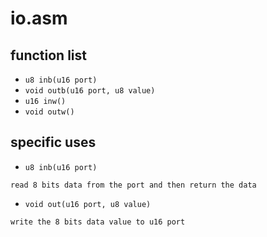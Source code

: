 # io.asm

## function list
- `u8 inb(u16 port)`
- `void outb(u16 port, u8 value)`
- `u16 inw()`
- `void outw()`

## specific uses
- `u8 inb(u16 port)`
```
read 8 bits data from the port and then return the data
```
- `void out(u16 port, u8 value)`
```
write the 8 bits data value to u16 port
```